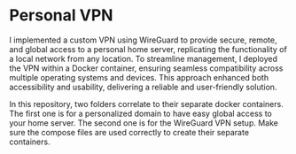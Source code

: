 # Personal VPN
I implemented a custom VPN using WireGuard to provide secure, remote, and global access to a personal home server, replicating the functionality of a local network from any location. To streamline management, I deployed the VPN within a Docker container, ensuring seamless compatibility across multiple operating systems and devices. This approach enhanced both accessibility and usability, delivering a reliable and user-friendly solution.

In this repository, two folders correlate to their separate docker containers. The first one is for a personalized domain to have easy global access to your home server. The second one is for the WireGuard VPN setup. Make sure the compose files are used correctly to create their separate containers.
